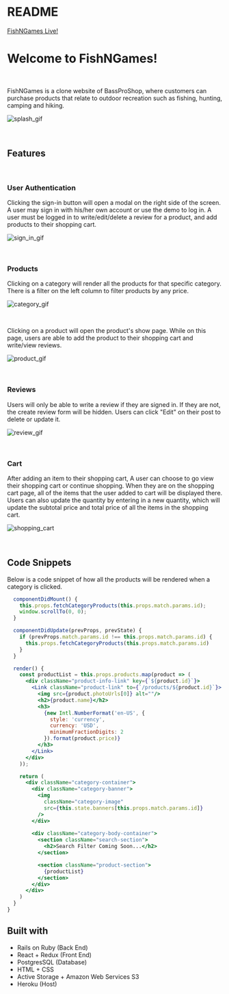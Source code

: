 # README

[FishNGames Live!](https://fish-n-games.herokuapp.com/#/)

# Welcome to FishNGames!

&nbsp;

FishNGames is a clone website of BassProShop, where customers can purchase products that relate to outdoor recreation such as fishing, hunting, camping and hiking.

![splash_gif](https://media.giphy.com/media/wVDksAATNvwSjCfMHo/giphy.gif)


&nbsp;

## Features

&nbsp;

### User Authentication 

Clicking the sign-in button will open a modal on the right side of the screen. A user may sign in with his/her own account or use the demo to log in. A user must be logged in to write/edit/delete a review for a product, and add products to their shopping cart. 

![sign_in_gif](https://media.giphy.com/media/BYnnyW6KKTaSgZvZgm/giphy.gif)

&nbsp;

### Products

Clicking on a category will render all the products for that specific category. There is a filter on the left column to filter products by any price.

![category_gif](https://media.giphy.com/media/BgV9yDJ3B0NDJh2EbY/giphy.gif)

&nbsp;

Clicking on a product will open the product's show page. While on this page, users are able to add the product to their shopping cart and write/view
reviews.

![product_gif](https://media.giphy.com/media/kvIAtYHKnsEE3PQiBu/giphy.gif)

&nbsp;

### Reviews

Users will only be able to write a review if they are signed in. If they are not, the create review form will be hidden. Users can click "Edit" on their post to 
delete or update it.

![review_gif](https://media.giphy.com/media/S2tGoPPdzquise9OYs/giphy.gif)

&nbsp;

### Cart

After adding an item to their shopping cart, A user can choose to go view their shopping cart or continue shopping. When they are on the shopping cart page,
all of the items that the user added to cart will be displayed there. Users can also update the quantity by entering in a new quantity, which will update the
subtotal price and total price of all the items in the shopping cart.

![shopping_cart](https://media.giphy.com/media/fYVini63jN4lToS2bx/giphy.gif)

&nbsp;

## Code Snippets

Below is a code snippet of how all the products will be rendered when a category is clicked.

```jsx
  componentDidMount() {
    this.props.fetchCategoryProducts(this.props.match.params.id);
    window.scrollTo(0, 0);
  }

  componentDidUpdate(prevProps, prevState) {
    if (prevProps.match.params.id !== this.props.match.params.id) {
      this.props.fetchCategoryProducts(this.props.match.params.id)
    }
  }

  render() {
    const productList = this.props.products.map(product => (
      <div className="product-info-link" key={`${product.id}`}>
        <Link className="product-link" to={`/products/${product.id}`}>
          <img src={product.photoUrls[0]} alt=""/>
          <h2>{product.name}</h2>
          <h3>
            {new Intl.NumberFormat('en-US', {
              style: 'currency',
              currency: 'USD',
              minimumFractionDigits: 2
            }).format(product.price)}
          </h3>
        </Link>
      </div>
    ));

    return (
      <div className="category-container">
        <div className="category-banner">
          <img 
            className="category-image" 
            src={this.state.banners[this.props.match.params.id]}
          />
        </div>
        
        <div className="category-body-container">
          <section className="search-section">
            <h2>Search Filter Coming Soon...</h2>
          </section>

          <section className="product-section">
            {productList}
          </section>
        </div>
      </div>
    )
  }
}
```

## Built with
* Rails on Ruby (Back End)
* React + Redux (Front End)
* PostgresSQL (Database)
* HTML + CSS
* Active Storage + Amazon Web Services S3
* Heroku (Host)
